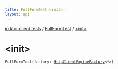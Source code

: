 ```yaml
---
title: FullFormTest.<init> - 
layout: api
---
```


<div class='api-docs-breadcrumbs'><a href="../index.html">io.ktor.client.tests</a> / <a href="index.html">FullFormTest</a> / <a href="./-init-.html">&lt;init&gt;</a></div>

# &lt;init&gt;

<div class="signature"><code><span class="identifier">FullFormTest</span><span class="symbol">(</span><span class="parameterName" id="io.ktor.client.tests.FullFormTest$<init>(io.ktor.client.engine.HttpClientEngineFactory((io.ktor.client.engine.HttpClientEngineConfig)))/factory">factory</span><span class="symbol">:</span>&nbsp;<a href="../../io.ktor.client.engine/-http-client-engine-factory/index.html"><span class="identifier">HttpClientEngineFactory</span></a><span class="symbol">&lt;</span><span class="identifier">*</span><span class="symbol">&gt;</span><span class="symbol">)</span></code></div>
